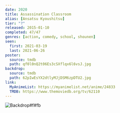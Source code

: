 ```yaml
---
date: 2020
title: Assassination Classroom
alias: [Ansatsu Kyoushitsu]
tier: "?"
released: 2015-01-10
completed: 47/47
genres: [action, comedy, school, shounen]
seen:
  first: 2021-03-19
  last: 2021-06-26
poster:
  source: tmdb
  path: qf0l0nQ2t06Es3cSXflqx6l6vsJ.jpg
backdrop:
  source: tmdb
  path: 62pIwEsYX2dtlyMJjDSM6zpDTU2.jpg
link:
  MyAnimeList: https://myanimelist.net/anime/24833
  TMDB: https://www.themoviedb.org/tv/62110
---
```


![Backdrop#f#fb](https://image.tmdb.org/t/p/w1280/zkc2FkVymJDNXisS1mgpr8Ip2J.jpg "Source: TMDB")
